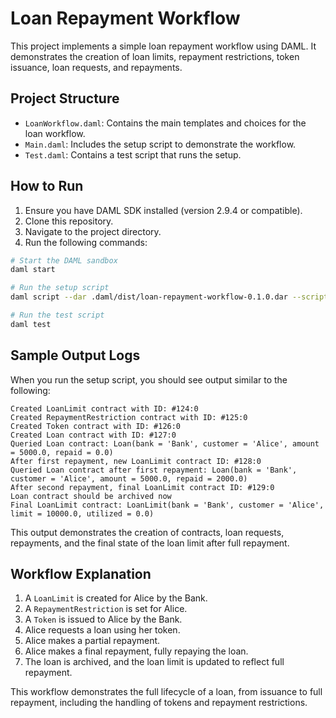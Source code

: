 # Loan Repayment Workflow

This project implements a simple loan repayment workflow using DAML. It demonstrates the creation of loan limits, repayment restrictions, token issuance, loan requests, and repayments.

## Project Structure

- `LoanWorkflow.daml`: Contains the main templates and choices for the loan workflow.
- `Main.daml`: Includes the setup script to demonstrate the workflow.
- `Test.daml`: Contains a test script that runs the setup.

## How to Run

1. Ensure you have DAML SDK installed (version 2.9.4 or compatible).
2. Clone this repository.
3. Navigate to the project directory.
4. Run the following commands:

```bash
# Start the DAML sandbox
daml start

# Run the setup script
daml script --dar .daml/dist/loan-repayment-workflow-0.1.0.dar --script-name Main:setup

# Run the test script
daml test
```

## Sample Output Logs

When you run the setup script, you should see output similar to the following:

```
Created LoanLimit contract with ID: #124:0
Created RepaymentRestriction contract with ID: #125:0
Created Token contract with ID: #126:0
Created Loan contract with ID: #127:0
Queried Loan contract: Loan(bank = 'Bank', customer = 'Alice', amount = 5000.0, repaid = 0.0)
After first repayment, new LoanLimit contract ID: #128:0
Queried Loan contract after first repayment: Loan(bank = 'Bank', customer = 'Alice', amount = 5000.0, repaid = 2000.0)
After second repayment, final LoanLimit contract ID: #129:0
Loan contract should be archived now
Final LoanLimit contract: LoanLimit(bank = 'Bank', customer = 'Alice', limit = 10000.0, utilized = 0.0)
```

This output demonstrates the creation of contracts, loan requests, repayments, and the final state of the loan limit after full repayment.

## Workflow Explanation

1. A `LoanLimit` is created for Alice by the Bank.
2. A `RepaymentRestriction` is set for Alice.
3. A `Token` is issued to Alice by the Bank.
4. Alice requests a loan using her token.
5. Alice makes a partial repayment.
6. Alice makes a final repayment, fully repaying the loan.
7. The loan is archived, and the loan limit is updated to reflect full repayment.

This workflow demonstrates the full lifecycle of a loan, from issuance to full repayment, including the handling of tokens and repayment restrictions.
